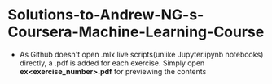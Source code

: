 # Solutions-to-Andrew-NG-s-Coursera-Machine-Learning-Course

* As Github doesn't open .mlx live scripts(unlike Jupyter.ipynb notebooks) directly, a .pdf is added for each exercise. Simply open **ex<exercise_number>.pdf** for previewing the contents
